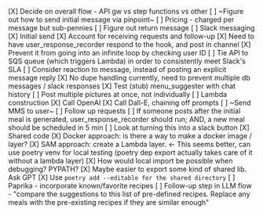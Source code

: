 [X] Decide on overall flow - API gw vs step functions vs other
[ ] ~Figure out how to send initial message via pinpoint~
	[ ] Pricing - charged per message but sub-pennies
    [ ] Figure out return message
[ ] Slack messaging
    [X] Initial send
	[X] Account for receiving requests and follow-up
	[X] Need to have user_response_recorder respond to the hook, and post in channel
      [X] Prevent it from going into an infinite loop by checking user ID
	  [ ] Tie API to SQS queue (which triggers Lambda) in order to consistently meet Slack's SLA
	  [ ] Consider reaction to message, instead of posting an explicit message reply
	  [X] No dupe handling currently, need to prevent multiple db messages / slack responses
	[X] Test (stub) menu_suggester with chat history
	[ ] Post multiple pictures at once, not individually
[ ] Lambda construction
	[X] Call OpenAI
	[X] Call Dall-E, chaining off prompts
	[ ] ~Send MMS to user~
[ ] Follow up requests
    [ ] If someone posts after the initial meal is generated, user_response_recorder should run; AND, a new meal should be scheduled in 5 min
	  [ ] Look at turning this into a slack button
[X] Shared code
	[X] Docker approach: is there a way to make a docker image / layer?
	[X] SAM approach: create a Lambda layer. <- This seems better, can use poetry venv for local testing (poetry dep export actually takes care of it without a lambda layer)
	  [X] How would local import be possible when debugging? PYPATH?
	  [X] Maybe easier to export some kind of shared lib. Ask GPT
	  [X] Use `poetry add --editable for the shared directory`
[ ] Paprika - incorporate known/favorite recipes
	[ ] Follow-up step in LLM flow - "compare the suggestions to this list of pre-defined recipes. Replace any meals with the pre-existing recipes if they are similar enough"